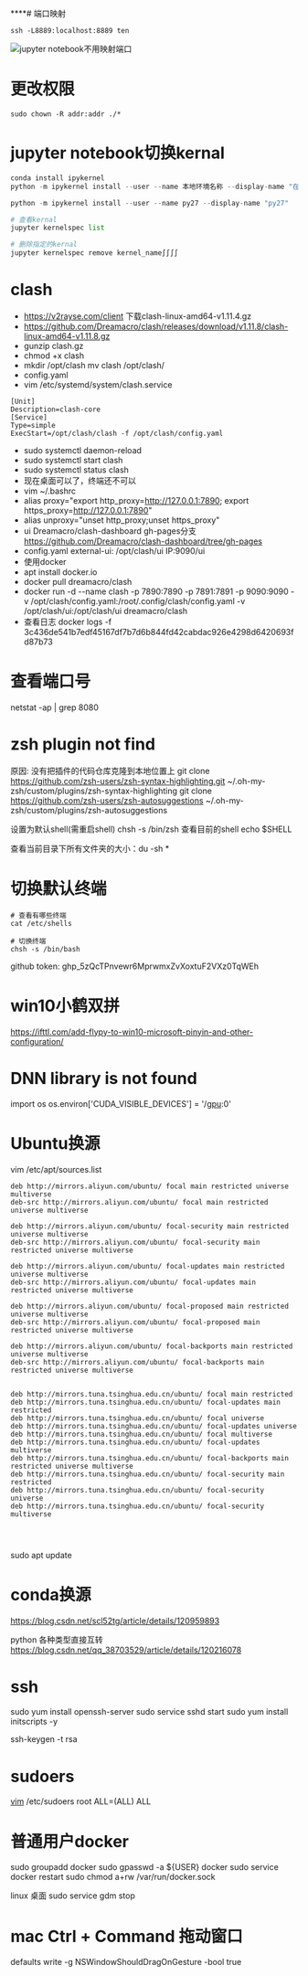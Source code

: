 ****# 端口映射
```shell
ssh -L8889:localhost:8889 ten
```

![jupyter notebook不用映射端口](https://huixxi.github.io/2017/06/09/Linux服务器上搭建TensorFlow机器学习环境/#more)

# 更改权限
```shell
sudo chown -R addr:addr ./*
```

# jupyter notebook切换kernal
```python
conda install ipykernel
python -m ipykernel install --user --name 本地环境名称 --display-name "在jupyter上显示的环境名称"

python -m ipykernel install --user --name py27 --display-name "py27"

# 查看kernal
jupyter kernelspec list

# 删除指定的kernal
jupyter kernelspec remove kernel_name∫∫∫∫
```

# clash
- https://v2rayse.com/client 下载clash-linux-amd64-v1.11.4.gz
- https://github.com/Dreamacro/clash/releases/download/v1.11.8/clash-linux-amd64-v1.11.8.gz
- gunzip clash.gz
- chmod +x clash
- mkdir /opt/clash  mv clash /opt/clash/
- config.yaml
- vim /etc/systemd/system/clash.service

```shell
[Unit]
Description=clash-core
[Service]
Type=simple
ExecStart=/opt/clash/clash -f /opt/clash/config.yaml
```

- sudo systemctl daemon-reload
- sudo systemctl start clash
- sudo systemctl status clash
- 现在桌面可以了，终端还不可以
- vim ~/.bashrc
- alias proxy="export http_proxy=http://127.0.0.1:7890; export https_proxy=http://127.0.0.1:7890"
- alias unproxy="unset http_proxy;unset https_proxy"
- ui Dreamacro/clash-dashboard gh-pages分支 https://github.com/Dreamacro/clash-dashboard/tree/gh-pages
- config.yaml  external-ui: /opt/clash/ui   IP:9090/ui
- 使用docker
- apt install docker.io
- docker pull dreamacro/clash
- docker run -d --name clash -p 7890:7890 -p 7891:7891 -p 9090:9090 -v /opt/clash/config.yaml:/root/.config/clash/config.yaml -v /opt/clash/ui:/opt/clash/ui dreamacro/clash
- 查看日志 docker logs -f 3c436de541b7edf45167df7b7d6b844fd42cabdac926e4298d6420693fd87b73

# 查看端口号
netstat -ap | grep 8080

# zsh plugin not find
原因: 没有把插件的代码仓库克隆到本地位置上
git clone https://github.com/zsh-users/zsh-syntax-highlighting.git ~/.oh-my-zsh/custom/plugins/zsh-syntax-highlighting
git clone https://github.com/zsh-users/zsh-autosuggestions ~/.oh-my-zsh/custom/plugins/zsh-autosuggestions

设置为默认shell(需重启shell)
chsh -s /bin/zsh
查看目前的shell
echo $SHELL

查看当前目录下所有文件夹的大小：du -sh *

# 切换默认终端

```shell
# 查看有哪些终端
cat /etc/shells

# 切换终端
chsh -s /bin/bash
```

github token: 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

# win10小鹤双拼
https://ifttl.com/add-flypy-to-win10-microsoft-pinyin-and-other-configuration/

# DNN library is not found

import os
os.environ['CUDA_VISIBLE_DEVICES'] = '/[gpu](https://so.csdn.net/so/search?q=gpu&spm=1001.2101.3001.7020):0'

# Ubuntu换源

vim /etc/apt/sources.list

```shell
deb http://mirrors.aliyun.com/ubuntu/ focal main restricted universe multiverse
deb-src http://mirrors.aliyun.com/ubuntu/ focal main restricted universe multiverse
 
deb http://mirrors.aliyun.com/ubuntu/ focal-security main restricted universe multiverse
deb-src http://mirrors.aliyun.com/ubuntu/ focal-security main restricted universe multiverse
 
deb http://mirrors.aliyun.com/ubuntu/ focal-updates main restricted universe multiverse
deb-src http://mirrors.aliyun.com/ubuntu/ focal-updates main restricted universe multiverse
 
deb http://mirrors.aliyun.com/ubuntu/ focal-proposed main restricted universe multiverse
deb-src http://mirrors.aliyun.com/ubuntu/ focal-proposed main restricted universe multiverse

deb http://mirrors.aliyun.com/ubuntu/ focal-backports main restricted universe multiverse
deb-src http://mirrors.aliyun.com/ubuntu/ focal-backports main restricted universe multiverse


deb http://mirrors.tuna.tsinghua.edu.cn/ubuntu/ focal main restricted
deb http://mirrors.tuna.tsinghua.edu.cn/ubuntu/ focal-updates main restricted
deb http://mirrors.tuna.tsinghua.edu.cn/ubuntu/ focal universe
deb http://mirrors.tuna.tsinghua.edu.cn/ubuntu/ focal-updates universe
deb http://mirrors.tuna.tsinghua.edu.cn/ubuntu/ focal multiverse
deb http://mirrors.tuna.tsinghua.edu.cn/ubuntu/ focal-updates multiverse
deb http://mirrors.tuna.tsinghua.edu.cn/ubuntu/ focal-backports main restricted universe multiverse
deb http://mirrors.tuna.tsinghua.edu.cn/ubuntu/ focal-security main restricted
deb http://mirrors.tuna.tsinghua.edu.cn/ubuntu/ focal-security universe
deb http://mirrors.tuna.tsinghua.edu.cn/ubuntu/ focal-security multiverse




```

sudo apt update

# conda换源
https://blog.csdn.net/scl52tg/article/details/120959893

python 各种类型直接互转
https://blog.csdn.net/qq_38703529/article/details/120216078

# ssh
sudo yum install openssh-server
sudo service sshd start
sudo yum install initscripts -y

ssh-keygen -t rsa

# sudoers
[vim](https://so.csdn.net/so/search?q=vim&spm=1001.2101.3001.7020) /etc/sudoers
root ALL=(ALL) ALL

# 普通用户docker
sudo groupadd docker
sudo gpasswd -a ${USER} docker
sudo service docker restart
sudo chmod a+rw /var/run/docker.sock


linux 桌面
sudo service gdm stop

# mac Ctrl + Command 拖动窗口
defaults write -g NSWindowShouldDragOnGesture -bool true